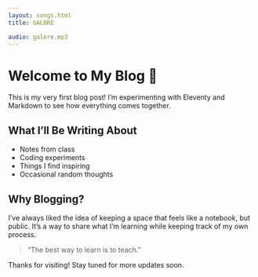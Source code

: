 ```yaml
---
layout: songs.html
title: GALORE 

audio: galore.mp3
---
```


# Welcome to My Blog 🎉

This is my very first blog post! I’m experimenting with Eleventy and Markdown to see how everything comes together.  

## What I’ll Be Writing About

- Notes from class  
- Coding experiments  
- Things I find inspiring  
- Occasional random thoughts  

## Why Blogging?

I’ve always liked the idea of keeping a space that feels like a notebook, but public. It’s a way to share what I’m learning while keeping track of my own process.  

> “The best way to learn is to teach.”  

Thanks for visiting! Stay tuned for more updates soon.

